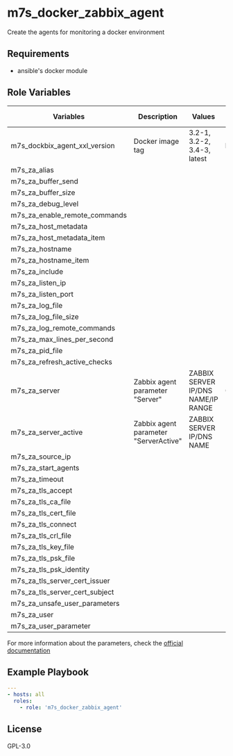m7s_docker_zabbix_agent
=======================

Create the agents for monitoring a docker environment

Requirements
------------

- ansible's docker module

Role Variables
--------------

| Variables                     | Description                           | Values                             | Default value |
|-------------------------------|---------------------------------------|------------------------------------|---------------|
| m7s_dockbix_agent_xxl_version | Docker image tag                      | 3.2-1, 3.2-2, 3.4-3, latest        | latest        |
| m7s_za_alias                  |                                       |                                    |               |
| m7s_za_buffer_send            |                                       |                                    |               |
| m7s_za_buffer_size            |                                       |                                    |               |
| m7s_za_debug_level            |                                       |                                    |               |
| m7s_za_enable_remote_commands |                                       |                                    |               |
| m7s_za_host_metadata          |                                       |                                    |               |
| m7s_za_host_metadata_item     |                                       |                                    |               |
| m7s_za_hostname               |                                       |                                    |               |
| m7s_za_hostname_item          |                                       |                                    |               |
| m7s_za_include                |                                       |                                    |               |
| m7s_za_listen_ip              |                                       |                                    |               |
| m7s_za_listen_port            |                                       |                                    |               |
| m7s_za_log_file               |                                       |                                    |               |
| m7s_za_log_file_size          |                                       |                                    |               |
| m7s_za_log_remote_commands    |                                       |                                    |               |
| m7s_za_max_lines_per_second   |                                       |                                    |               |
| m7s_za_pid_file               |                                       |                                    |               |
| m7s_za_refresh_active_checks  |                                       |                                    |               |
| m7s_za_server                 | Zabbix agent parameter "Server"       | ZABBIX SERVER IP/DNS NAME/IP RANGE | 0.0.0.0/0     |
| m7s_za_server_active          | Zabbix agent parameter "ServerActive" | ZABBIX SERVER IP/DNS NAME          |               |
| m7s_za_source_ip              |                                       |                                    |               |
| m7s_za_start_agents           |                                       |                                    |               |
| m7s_za_timeout                |                                       |                                    |               |
| m7s_za_tls_accept             |                                       |                                    |               |
| m7s_za_tls_ca_file            |                                       |                                    |               |
| m7s_za_tls_cert_file          |                                       |                                    |               |
| m7s_za_tls_connect            |                                       |                                    |               |
| m7s_za_tls_crl_file           |                                       |                                    |               |
| m7s_za_tls_key_file           |                                       |                                    |               |
| m7s_za_tls_psk_file           |                                       |                                    |               |
| m7s_za_tls_psk_identity       |                                       |                                    |               |
| m7s_za_tls_server_cert_issuer |                                       |                                    |               |
| m7s_za_tls_server_cert_subject|                                       |                                    |               |
| m7s_za_unsafe_user_parameters |                                       |                                    |               |
| m7s_za_user                   |                                       |                                    |               |
| m7s_za_user_parameter         |                                       |                                    |               |

For more information about the parameters, check the [official documentation](https://www.zabbix.com/documentation/3.2/manual/appendix/config/zabbix_agentd)

Example Playbook
----------------

```yml
---
- hosts: all
  roles:
    - role: 'm7s_docker_zabbix_agent'
```

License
-------

GPL-3.0
